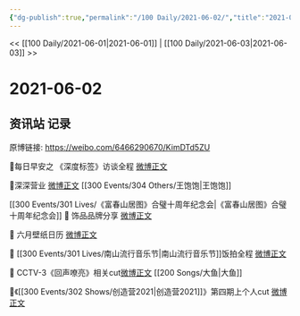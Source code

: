 ```yaml
---
{"dg-publish":true,"permalink":"/100 Daily/2021-06-02/","title":"2021-06-02","created":"2023-04-09T21:00:18.160+08:00","updated":"2023-04-09T21:01:18.765+08:00"}
---
```



<< [[100 Daily/2021-06-01\|2021-06-01]] | [[100 Daily/2021-06-03\|2021-06-03]] >>

# 2021-06-02

## 资讯站 记录

原博链接: https://weibo.com/6466290670/KimDTd5ZU

🌟每日早安之
《深度标签》访谈全程 [微博正文](https://m.weibo.cn/6466290670/4643549838576536)

🌟深深营业 [微博正文](https://m.weibo.cn/6466290670/4643589567545537) [[300 Events/304 Others/王饱饱\|王饱饱]]

[[300 Events/301 Lives/《富春山居图》合璧十周年纪念会\|《富春山居图》合璧十周年纪念会]]
🌟 饰品品牌分享 [微博正文](https://m.weibo.cn/6466290670/4643620151364531)

🌟 六月壁纸日历 [微博正文](https://m.weibo.cn/6466290670/4643637961690692)

🌟 [[300 Events/301 Lives/南山流行音乐节\|南山流行音乐节]]饭拍全程 [微博正文](https://m.weibo.cn/6466290670/4643625034842330)

🌟 CCTV-3《回声嘹亮》相关cut[微博正文](https://m.weibo.cn/6466290670/4643782072730670) [[200 Songs/大鱼\|大鱼]]

🌟《[[300 Events/302 Shows/创造营2021\|创造营2021]]》第四期上个人cut [微博正文](https://m.weibo.cn/6466290670/4643771491291045)

